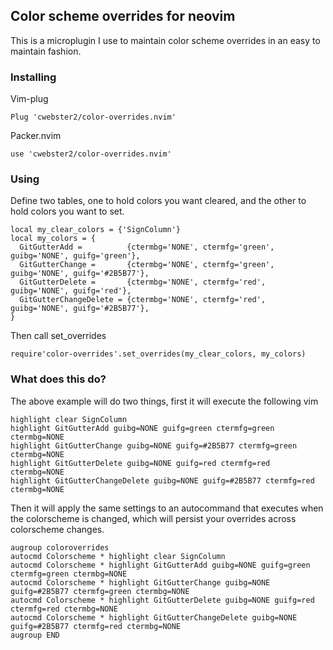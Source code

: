 ## Color scheme overrides for neovim

This is a microplugin I use to maintain color scheme overrides in an easy to maintain fashion.

### Installing

Vim-plug

    Plug 'cwebster2/color-overrides.nvim'


Packer.nvim

    use 'cwebster2/color-overrides.nvim'

### Using

Define two tables, one to hold colors you want cleared, and the other to hold colors you want to set.

```
local my_clear_colors = {'SignColumn'}
local my_colors = {
  GitGutterAdd =          {ctermbg='NONE', ctermfg='green', guibg='NONE', guifg='green'},
  GitGutterChange =       {ctermbg='NONE', ctermfg='green', guibg='NONE', guifg='#2B5B77'},
  GitGutterDelete =       {ctermbg='NONE', ctermfg='red',   guibg='NONE', guifg='red'},
  GitGutterChangeDelete = {ctermbg='NONE', ctermfg='red',   guibg='NONE', guifg='#2B5B77'},
}
```
Then call set_overrides

    require'color-overrides'.set_overrides(my_clear_colors, my_colors)

### What does this do?

The above example will do two things, first it will execute the following vim

```
highlight clear SignColumn
highlight GitGutterAdd guibg=NONE guifg=green ctermfg=green ctermbg=NONE
highlight GitGutterChange guibg=NONE guifg=#2B5B77 ctermfg=green ctermbg=NONE
highlight GitGutterDelete guibg=NONE guifg=red ctermfg=red ctermbg=NONE
highlight GitGutterChangeDelete guibg=NONE guifg=#2B5B77 ctermfg=red ctermbg=NONE
```
Then it will apply the same settings to an autocommand that executes when the colorscheme
is changed, which will persist your overrides across colorscheme changes.

```
augroup coloroverrides
autocmd Colorscheme * highlight clear SignColumn
autocmd Colorscheme * highlight GitGutterAdd guibg=NONE guifg=green ctermfg=green ctermbg=NONE
autocmd Colorscheme * highlight GitGutterChange guibg=NONE guifg=#2B5B77 ctermfg=green ctermbg=NONE
autocmd Colorscheme * highlight GitGutterDelete guibg=NONE guifg=red ctermfg=red ctermbg=NONE
autocmd Colorscheme * highlight GitGutterChangeDelete guibg=NONE guifg=#2B5B77 ctermfg=red ctermbg=NONE
augroup END
```
